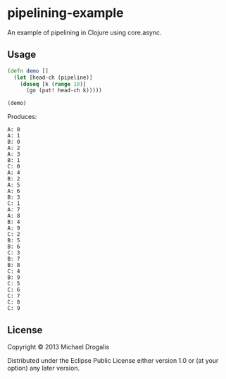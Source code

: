 # pipelining-example

An example of pipelining in Clojure using core.async.

## Usage

```clojure
(defn demo []                                                                                                                                
  (let [head-ch (pipeline)]
    (doseq [k (range 10)]
      (go (put! head-ch k)))))

(demo)
```

Produces:

```
A: 0
A: 1
B: 0
A: 2
A: 3
B: 1
C: 0
A: 4
B: 2
A: 5
A: 6
B: 3
C: 1
A: 7
A: 8
B: 4
A: 9
C: 2
B: 5
B: 6
C: 3
B: 7
B: 8
C: 4
B: 9
C: 5
C: 6
C: 7
C: 8
C: 9
```

## License

Copyright © 2013 Michael Drogalis

Distributed under the Eclipse Public License either version 1.0 or (at
your option) any later version.
